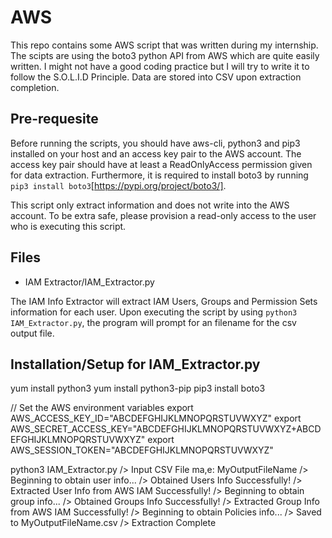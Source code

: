 # AWS
This repo contains some AWS script that was written during my internship. The scipts are using the boto3 python API from AWS which are quite easily written. I might not have a good coding practice but I will try to write it to follow the S.O.L.I.D Principle. Data are stored into CSV upon extraction completion. 

## Pre-requesite
Before running the scripts, you should have aws-cli, python3 and pip3 installed on your host and an access key pair to the AWS account. 
The access key pair should have at least a ReadOnlyAccess permission given for data extraction. 
Furthermore, it is required to install boto3 by running `pip3 install boto3`[https://pypi.org/project/boto3/].

This script only extract information and does not write into the AWS account. To be extra safe, please provision a read-only access to the user who is executing this script.

## Files
- IAM Extractor/IAM_Extractor.py

The IAM Info Extractor will extract IAM Users, Groups and Permission Sets information for each user.
Upon executing the script by using `python3 IAM_Extractor.py`, the program will prompt for an filename for the csv output file.
 

## Installation/Setup for IAM_Extractor.py

yum install python3
yum install python3-pip
pip3 install boto3

// Set the AWS environment variables
export AWS_ACCESS_KEY_ID="ABCDEFGHIJKLMNOPQRSTUVWXYZ"
export AWS_SECRET_ACCESS_KEY="ABCDEFGHIJKLMNOPQRSTUVWXYZ+ABCDEFGHIJKLMNOPQRSTUVWXYZ"
export AWS_SESSION_TOKEN="ABCDEFGHIJKLMNOPQRSTUVWXYZ"

python3 IAM_Extractor.py
/> Input CSV File ma,e:
MyOutputFileName
/> Beginning to obtain user info...
/> Obtained Users Info Successfully!
/> Extracted User Info from AWS IAM Successfully!
/> Beginning to obtain group info...
/> Obtained Groups Info Successfully!
/> Extracted Group Info from AWS IAM Successfully!
/> Beginning to obtain Policies info...
/> Saved to MyOutputFileName.csv
/> Extraction Complete
